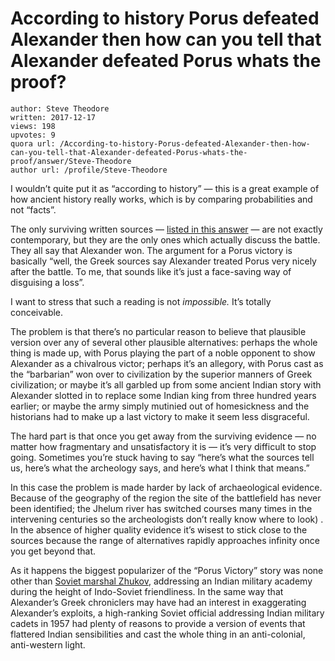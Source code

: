 # According to history Porus defeated Alexander then how can you tell that Alexander defeated Porus whats the proof?

	author: Steve Theodore
	written: 2017-12-17
	views: 198
	upvotes: 9
	quora url: /According-to-history-Porus-defeated-Alexander-then-how-can-you-tell-that-Alexander-defeated-Porus-whats-the-proof/answer/Steve-Theodore
	author url: /profile/Steve-Theodore


I wouldn’t quite put it as “according to history” — this is a great example of how ancient history really works, which is by comparing probabilities and not “facts”.

The only surviving written sources — [listed in this answer](https://www.quora.com/Did-Alexander-the-Great-win-against-the-Indian-King-Purushottam-and-was-there-any-historian-that-mentioned-about-it-in-those-days) — are not exactly contemporary, but they are the only ones which actually discuss the battle. They all say that Alexander won. The argument for a Porus victory is basically “well, the Greek sources say Alexander treated Porus very nicely after the battle. To me, that sounds like it’s just a face-saving way of disguising a loss”.

I want to stress that such a reading is not _impossible._ It’s totally conceivable.

The problem is that there’s no particular reason to believe that plausible version over any of several other plausible alternatives: perhaps the whole thing is made up, with Porus playing the part of a noble opponent to show Alexander as a chivalrous victor; perhaps it’s an allegory, with Porus cast as the “barbarian” won over to civilization by the superior manners of Greek civilization; or maybe it’s all garbled up from some ancient Indian story with Alexander slotted in to replace some Indian king from three hundred years earlier; or maybe the army simply mutinied out of homesickness and the historians had to make up a last victory to make it seem less disgraceful.

The hard part is that once you get away from the surviving evidence — no matter how fragmentary and unsatisfactory it is — it’s very difficult to stop going. Sometimes you’re stuck having to say “here’s what the sources tell us, here’s what the archeology says, and here’s what I think that means.”

In this case the problem is made harder by lack of archaeological evidence. Because of the geography of the region the site of the battlefield has never been identified; the Jhelum river has switched courses many times in the intervening centuries so the archeologists don’t really know where to look) . In the absence of higher quality evidence it’s wisest to stick close to the sources because the range of alternatives rapidly approaches infinity once you get beyond that.

As it happens the biggest popularizer of the “Porus Victory” story was none other than [Soviet marshal Zhukov](https://www.rbth.com/blogs/2013/05/27/marshal_zhukov_on_alexanders_failed_india_invasion_25383), addressing an Indian military academy during the height of Indo-Soviet friendliness. In the same way that Alexander’s Greek chroniclers may have had an interest in exaggerating Alexander’s exploits, a high-ranking Soviet official addressing Indian military cadets in 1957 had plenty of reasons to provide a version of events that flattered Indian sensibilities and cast the whole thing in an anti-colonial, anti-western light.

